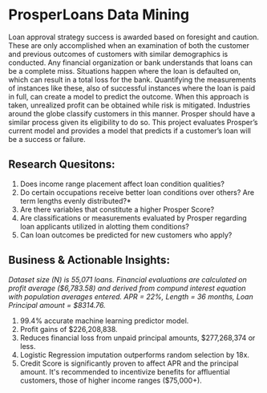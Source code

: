 # ProsperLoans Data Mining
Loan approval strategy success is awarded based on foresight and caution. These are only accomplished when an examination of both the customer and previous outcomes of customers with similar demographics is conducted. Any financial organization or bank understands that loans can be a complete miss. Situations happen where the loan is defaulted on, which can result in a total loss for the bank. Quantifying the measurements of instances like these, also of successful instances where the loan is paid in full, can create a model to predict the outcome. When this approach is taken, unrealized profit can be obtained while risk is mitigated. Industries around the globe classify customers in this manner. Prosper should have a similar process given its eligibility to do so. This project evaluates Prosper’s current model and provides a model that predicts if a customer’s loan will be a success or failure.

## Research Quesitons:
1. Does income range placement affect loan condition qualities?
2. Do certain occupations receive better loan conditions over others? Are term lengths evenly distributed?*
3. Are there variables that constitute a higher Prosper Score?
4. Are classifications or measurements evaluated by Prosper regarding loan applicants utilized in alotting them conditions?
5. Can loan outcomes be predicted for new customers who apply?

## Business & Actionable Insights:
*Dataset size (N) is 55,071 loans.*
*Financial evaluations are calculated on profit average ($6,783.58) and derived from compund interest equation with population averages entered. APR = 22%, Length = 36 months, Loan Principal amount = $8314.76.*
1. 99.4% accurate machine learning predictor model.
2. Profit gains of $226,208,838.
3. Reduces financial loss from unpaid principal amounts, $277,268,374 or less.
4. Logistic Regression imputation outperforms random selection by 18x.
5. Credit Score is significantly proven to affect APR and the principal amount. It's recommended to incentivize benefits for affluential customers, those of higher income ranges ($75,000+).
